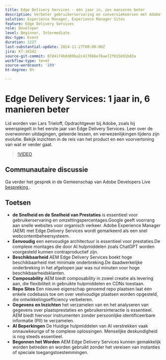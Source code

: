 ```yaml
---
title: Edge Delivery Services - één jaar in, zes manieren beter
description: Verbeter gebruikerservaring en conversiekoersen met Adobe Experience Manager (AEM)-Edge Delivery Services, die hoge snelheid, eenvoud, hoge beschikbaarheid, composability, repo-sites voor efficiënte ontwikkeling en robuuste gegevensinzichten bieden zonder PII te verzamelen.
solution: Experience Manager, Experience Manager Sites
feature: Edge Delivery Services
role: Developer
level: Beginner, Intermediate
doc-type: Event
duration: 1227
last-substantial-update: 2024-11-27T00:00:00Z
jira: KT-16542
source-git-commit: 07d4174b0d89ba2c417866e76ae72f015b91b03a
workflow-type: tm+mt
source-wordcount: '289'
ht-degree: 0%

---
```



# Edge Delivery Services: 1 jaar in, 6 manieren beter

Lid worden van Lars Trieloff, Opdrachtgever bij Adobe, zoals hij weerspiegelt in het eerste jaar van Edge Delivery Services. Leer over de overwonnen uitdagingen, geleerde lessen, en verwezenlijkingen tijdens zijn evolutie. Bekijk inzichten in de reis van het product en een voorvertoning van wat er verder gaat.

>[!VIDEO](https://video.tv.adobe.com/v/3439436/?learn=on&enablevpops)

## Communautaire discussie

Ga verder het gesprek in de Gemeenschap van Adobe Developers Live [&#x200B; bespreking &#x200B;](https://adobe.ly/3NTU0qS).

## Toetsen

* **de Snelheid en de Snelheid van Prestaties** is essentieel voor gebruikerservaring en omzettingspercentages.Google geeft voorrang aan snelle websites voor organisch verkeer. Adobe Experience Manager (AEM) met Edge Delivery Services wordt gemarkeerd als een snel webcontentbeheersysteem.
* **Eenvoudig** een eenvoudige architectuur is essentieel voor prestaties.De complexe montages die door AI hulpmiddelen zoals ChatGPT worden voorgesteld kunnen contraproductief zijn.
* **Beschikbaarheid** AEM Edge Delivery Services boekt hoge beschikbaarheid met minimale onderbreking.De daadwerkelijke onderbreking in het afgelopen jaar was nul minuten voor hoge beschikbaarheidsklanten. &#x200B;
* **Composability** AEM biedt composability in zowel creatie als levering aan, die flexibiliteit in gebruikte hulpmiddelen en CDNs toestaan.
* **Repo Sites** Een nieuwe eigenschap genoemd repo plaatsen laat één enkele codebasis toe om over veelvoudige plaatsen worden opgesteld, die ontwikkelingsefficiency verbeteren. &#x200B;
* **Gegevens en Inzichten** het verzamelen van en het analyseren van gegevens over plaatsprestaties en gebruikersinteractie is essentieel. AEM biedt hiervoor instrumenten zonder persoonlijke identificeerbare informatie (PII) te verzamelen.
* **AI Beperkingen** De Huidige hulpmiddelen van AI verstrekken vaak onnauwkeurige of te complexe oplossingen. Menselijke deskundigheid is nog steeds essentieel.
* **Begonnen het Worden** AEM Edge Delivery Services kunnen gemakkelijk worden betreden en worden gebruikt zonder het vereisen van instanties of speciale toegangstoestemmingen.
